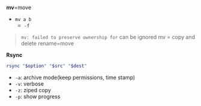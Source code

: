 **mv**=move
* `mv a b`
    * `-f`

> `mv: failed to preserve ownership for` can be ignored
> mv = copy and delete
> rename=move

**Rsync**
```bash
rsync "$option" "$src" "$dest"
```

* `-a`: archive mode(keep permissions, time stamp)
* `-v`: verbose
* `-z`: ziped copy
* `-p`: show progress
